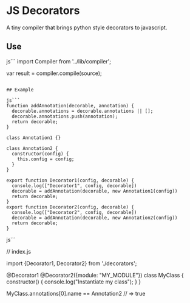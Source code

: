 # JS Decorators

A tiny compiler that brings python style decorators to javascript.

## Use

js```
import Compiler from '../lib/compiler';

var result = compiler.compile(source);
```

## Example

js```
function addAnnotation(decorable, annotation) {
  decorable.annotations = decorable.annotations || [];
  decorable.annotations.push(annotation);
  return decorable;
}

class Annotation1 {}

class Annotation2 {
  constructor(config) {
    this.config = config;
  }
}

export function Decorator1(config, decorable) {
  console.log(["Decorator1", config, decorable])
  decorable = addAnnotation(decorable, new Annotation1(config))
  return decorable;
}
export function Decorator2(config, decorable) {
  console.log(["Decorator2", config, decorable])
  decorable = addAnnotation(decorable, new Annotation2(config))
  return decorable;
}
```

js```

// index.js

import {Decorator1, Decorator2} from './decorators';

@Decorator1
@Decorator2({module: "MY_MODULE"})
class MyClass {
  constructor() {
    console.log("Instantiate my class");
  }
}

MyClass.annotations[0].name == Annotation2 // => true
```
